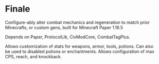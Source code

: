 # Finale
Configure-ably alter combat mechanics and regeneration to match prior Minecrafts, or custom gens, built for Minecraft Paper 1.16.5

Depends on Paper, ProtocolLib, CivModCore, CombatTagPlus. 

Allows customization of stats for weapons, armor, tools, potions. Can also be used to disabled potions or enchantments. Allows configuration of max CPS, reach, and knockback. 
